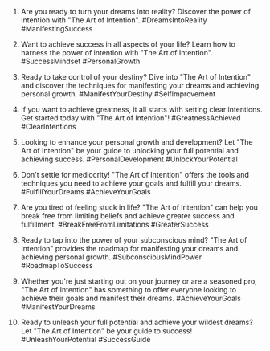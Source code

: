 1. Are you ready to turn your dreams into reality? Discover the power of intention with "The Art of Intention". #DreamsIntoReality #ManifestingSuccess

2. Want to achieve success in all aspects of your life? Learn how to harness the power of intention with "The Art of Intention". #SuccessMindset #PersonalGrowth

3. Ready to take control of your destiny? Dive into "The Art of Intention" and discover the techniques for manifesting your dreams and achieving personal growth. #ManifestYourDestiny #SelfImprovement

4. If you want to achieve greatness, it all starts with setting clear intentions. Get started today with "The Art of Intention"! #GreatnessAchieved #ClearIntentions

5. Looking to enhance your personal growth and development? Let "The Art of Intention" be your guide to unlocking your full potential and achieving success. #PersonalDevelopment #UnlockYourPotential

6. Don't settle for mediocrity! "The Art of Intention" offers the tools and techniques you need to achieve your goals and fulfill your dreams. #FulfillYourDreams #AchieveYourGoals

7. Are you tired of feeling stuck in life? "The Art of Intention" can help you break free from limiting beliefs and achieve greater success and fulfillment. #BreakFreeFromLimitations #GreaterSuccess

8. Ready to tap into the power of your subconscious mind? "The Art of Intention" provides the roadmap for manifesting your dreams and achieving personal growth. #SubconsciousMindPower #RoadmapToSuccess

9. Whether you're just starting out on your journey or are a seasoned pro, "The Art of Intention" has something to offer everyone looking to achieve their goals and manifest their dreams. #AchieveYourGoals #ManifestYourDreams

10. Ready to unleash your full potential and achieve your wildest dreams? Let "The Art of Intention" be your guide to success! #UnleashYourPotential #SuccessGuide

